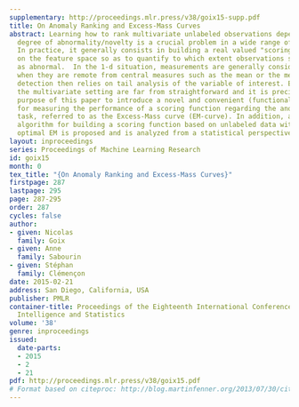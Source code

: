```yaml
---
supplementary: http://proceedings.mlr.press/v38/goix15-supp.pdf
title: On Anomaly Ranking and Excess-Mass Curves
abstract: Learning how to rank multivariate unlabeled observations depending on their
  degree of abnormality/novelty is a crucial problem in a wide range of applications.
  In practice, it generally consists in building a real valued "scoring" function
  on the feature space so as to quantify to which extent observations should be considered
  as abnormal.  In the 1-d situation, measurements are generally considered as ”abnormal”
  when they are remote from central measures such as the mean or the median. Anomaly
  detection then relies on tail analysis of the variable of interest. Extensions to
  the multivariate setting are far from straightforward and it is precisely the main
  purpose of this paper to introduce a novel and convenient (functional) criterion
  for measuring the performance of a scoring function regarding the anomaly ranking
  task, referred to as the Excess-Mass curve (EM-curve). In addition, an adaptive
  algorithm for building a scoring function based on unlabeled data with a nearly
  optimal EM is proposed and is analyzed from a statistical perspective.
layout: inproceedings
series: Proceedings of Machine Learning Research
id: goix15
month: 0
tex_title: "{On Anomaly Ranking and Excess-Mass Curves}"
firstpage: 287
lastpage: 295
page: 287-295
order: 287
cycles: false
author:
- given: Nicolas
  family: Goix
- given: Anne
  family: Sabourin
- given: Stéphan
  family: Clémençon
date: 2015-02-21
address: San Diego, California, USA
publisher: PMLR
container-title: Proceedings of the Eighteenth International Conference on Artificial
  Intelligence and Statistics
volume: '38'
genre: inproceedings
issued:
  date-parts:
  - 2015
  - 2
  - 21
pdf: http://proceedings.mlr.press/v38/goix15.pdf
# Format based on citeproc: http://blog.martinfenner.org/2013/07/30/citeproc-yaml-for-bibliographies/
---
```

